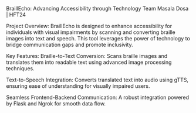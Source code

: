 BraillEcho:
Advancing Accessibility through Technology
Team Masala Dosa | HFT24

Project Overview:
BraillEcho is designed to enhance accessibility for individuals with visual impairments by scanning and converting braille images into text and speech. This tool leverages the power of technology to bridge communication gaps and promote inclusivity.

Key Features:
Braille-to-Text Conversion:
Scans braille images and translates them into readable text using advanced image processing techniques.

Text-to-Speech Integration:
Converts translated text into audio using gTTS, ensuring ease of understanding for visually impaired users.

Seamless Frontend-Backend Communication:
A robust integration powered by Flask and Ngrok for smooth data flow.


